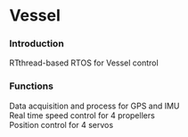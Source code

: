 # Vessel
### Introduction
RTthread-based RTOS for Vessel control
### Functions
Data acquisition and process for GPS and IMU  
Real time speed control for 4 propellers  
Position control for 4 servos
